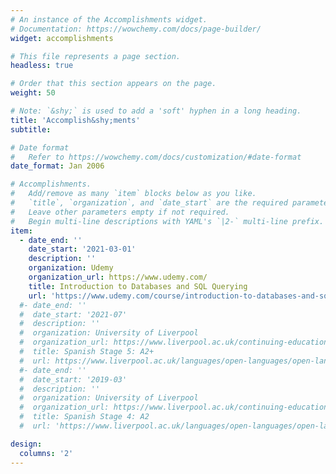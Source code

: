 ```yaml
---
# An instance of the Accomplishments widget.
# Documentation: https://wowchemy.com/docs/page-builder/
widget: accomplishments

# This file represents a page section.
headless: true

# Order that this section appears on the page.
weight: 50

# Note: `&shy;` is used to add a 'soft' hyphen in a long heading.
title: 'Accomplish&shy;ments'
subtitle:

# Date format
#   Refer to https://wowchemy.com/docs/customization/#date-format
date_format: Jan 2006

# Accomplishments.
#   Add/remove as many `item` blocks below as you like.
#   `title`, `organization`, and `date_start` are the required parameters.
#   Leave other parameters empty if not required.
#   Begin multi-line descriptions with YAML's `|2-` multi-line prefix.
item:
  - date_end: ''
    date_start: '2021-03-01'
    description: ''
    organization: Udemy
    organization_url: https://www.udemy.com/
    title: Introduction to Databases and SQL Querying
    url: 'https://www.udemy.com/course/introduction-to-databases-and-sql-querying/'
  #- date_end: ''
  #  date_start: '2021-07'
  #  description: ''
  #  organization: University of Liverpool
  #  organization_url: https://www.liverpool.ac.uk/continuing-education/
  #  title: Spanish Stage 5: A2+
  #  url: https://www.liverpool.ac.uk/languages/open-languages/open-languages/spanishcourses/spanishcourses5/
  #- date_end: ''
  #  date_start: '2019-03'
  #  description: ''
  #  organization: University of Liverpool
  #  organization_url: https://www.liverpool.ac.uk/continuing-education/
  #  title: Spanish Stage 4: A2
  #  url: 'https://www.liverpool.ac.uk/languages/open-languages/open-languages/spanishcourses/spanishcourses4/'

design:
  columns: '2'
---
```

